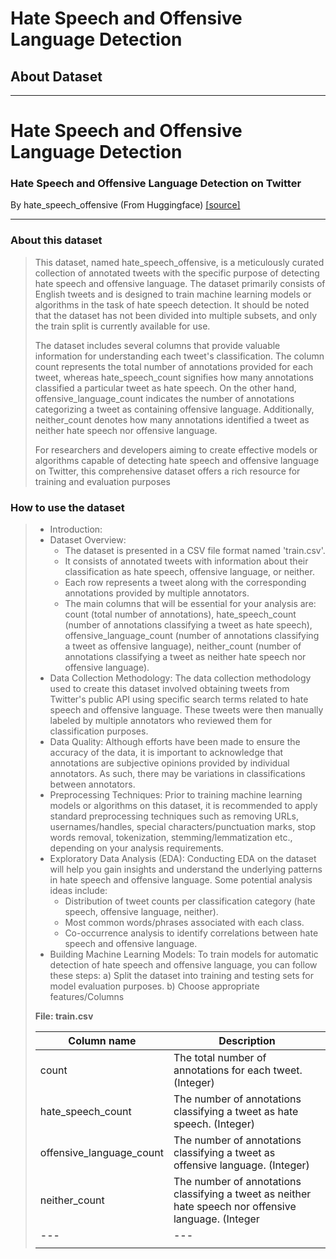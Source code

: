 # Hate Speech and Offensive Language Detection


## About Dataset

---

# Hate Speech and Offensive Language Detection

### Hate Speech and Offensive Language Detection on Twitter

By hate_speech_offensive (From Huggingface) [[source]](https://huggingface.co/datasets/hate_speech_offensive)

---

### About this dataset

> This dataset, named hate_speech_offensive, is a meticulously curated collection of annotated tweets with the specific purpose of detecting hate speech and offensive language. The dataset primarily consists of English tweets and is designed to train machine learning models or algorithms in the task of hate speech detection. It should be noted that the dataset has not been divided into multiple subsets, and only the train split is currently available for use.
>
> The dataset includes several columns that provide valuable information for understanding each tweet's classification. The column count represents the total number of annotations provided for each tweet, whereas hate_speech_count signifies how many annotations classified a particular tweet as hate speech. On the other hand, offensive_language_count indicates the number of annotations categorizing a tweet as containing offensive language. Additionally, neither_count denotes how many annotations identified a tweet as neither hate speech nor offensive language.
>
> For researchers and developers aiming to create effective models or algorithms capable of detecting hate speech and offensive language on Twitter, this comprehensive dataset offers a rich resource for training and evaluation purposes

### How to use the dataset

> * Introduction:
> * Dataset Overview:
>   * The dataset is presented in a CSV file format named 'train.csv'.
>   * It consists of annotated tweets with information about their classification as hate speech, offensive language, or neither.
>   * Each row represents a tweet along with the corresponding annotations provided by multiple annotators.
>   * The main columns that will be essential for your analysis are: count (total number of annotations), hate_speech_count (number of annotations classifying a tweet as hate speech), offensive_language_count (number of annotations classifying a tweet as offensive language), neither_count (number of annotations classifying a tweet as neither hate speech nor offensive language).
> * Data Collection Methodology:
>   The data collection methodology used to create this dataset involved obtaining tweets from Twitter's public API using specific search terms related to hate speech and offensive language. These tweets were then manually labeled by multiple annotators who reviewed them for classification purposes.
> * Data Quality:
>   Although efforts have been made to ensure the accuracy of the data, it is important to acknowledge that annotations are subjective opinions provided by individual annotators. As such, there may be variations in classifications between annotators.
> * Preprocessing Techniques:
>   Prior to training machine learning models or algorithms on this dataset, it is recommended to apply standard preprocessing techniques such as removing URLs, usernames/handles, special characters/punctuation marks, stop words removal, tokenization, stemming/lemmatization etc., depending on your analysis requirements.
> * Exploratory Data Analysis (EDA):
>   Conducting EDA on the dataset will help you gain insights and understand the underlying patterns in hate speech and offensive language. Some potential analysis ideas include:
>   * Distribution of tweet counts per classification category (hate speech, offensive language, neither).
>   * Most common words/phrases associated with each class.
>   * Co-occurrence analysis to identify correlations between hate speech and offensive language.
> * Building Machine Learning Models:
>   To train models for automatic detection of hate speech and offensive language, you can follow these steps:
>   a) Split the dataset into training and testing sets for model evaluation purposes.
>   b) Choose appropriate features/Columns
>
> **File: train.csv**
>
> | Column name              | Description                                                                                           |
> | ------------------------ | ----------------------------------------------------------------------------------------------------- |
> | count                    | The total number of annotations for each tweet. (Integer)                                             |
> | hate_speech_count        | The number of annotations classifying a tweet as hate speech. (Integer)                               |
> | offensive_language_count | The number of annotations classifying a tweet as offensive language. (Integer)                        |
> | neither_count            | The number of annotations classifying a tweet as neither hate speech nor offensive language. (Integer |
> | ---                      | ---                                                                                                   |
> |                          |                                                                                                       |
